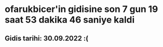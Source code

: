# ofarukbicer'in gidisine son 7 gun 19 saat 53 dakika 46 saniye kaldi

## Gidis tarihi: 30.09.2022 :(